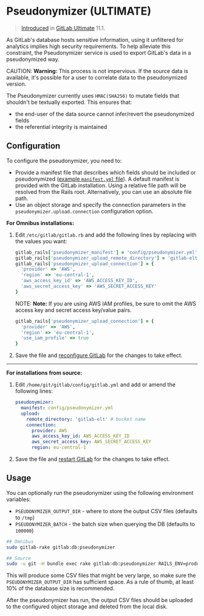 # Pseudonymizer **(ULTIMATE)**

> [Introduced](https://gitlab.com/gitlab-org/gitlab/merge_requests/5532) in [GitLab Ultimate][ee] 11.1.

As GitLab's database hosts sensitive information, using it unfiltered for analytics
implies high security requirements. To help alleviate this constraint, the Pseudonymizer
service is used to export GitLab's data in a pseudonymized way.

CAUTION: **Warning:**
This process is not impervious. If the source data is available, it's possible for
a user to correlate data to the pseudonymized version.

The Pseudonymizer currently uses `HMAC(SHA256)` to mutate fields that shouldn't
be textually exported. This ensures that:

- the end-user of the data source cannot infer/revert the pseudonymized fields
- the referential integrity is maintained

## Configuration

To configure the pseudonymizer, you need to:

- Provide a manifest file that describes which fields should be included or
  pseudonymized ([example `manifest.yml` file](https://gitlab.com/gitlab-org/gitlab/tree/master/config/pseudonymizer.yml)).
  A default manifest is provided with the GitLab installation. Using a relative file path will be resolved from the Rails root.
  Alternatively, you can use an absolute file path.
- Use an object storage and specify the connection parameters in the `pseudonymizer.upload.connection` configuration option.

**For Omnibus installations:**

1. Edit `/etc/gitlab/gitlab.rb` and add the following lines by replacing with
   the values you want:

   ```ruby
   gitlab_rails['pseudonymizer_manifest'] = 'config/pseudonymizer.yml'
   gitlab_rails['pseudonymizer_upload_remote_directory'] = 'gitlab-elt' # bucket name
   gitlab_rails['pseudonymizer_upload_connection'] = {
     'provider' => 'AWS',
     'region' => 'eu-central-1',
     'aws_access_key_id' => 'AWS_ACCESS_KEY_ID',
     'aws_secret_access_key' => 'AWS_SECRET_ACCESS_KEY'
   }
   ```

   NOTE: **Note:**
   If you are using AWS IAM profiles, be sure to omit the AWS access key and secret access key/value pairs.

   ```ruby
   gitlab_rails['pseudonymizer_upload_connection'] = {
     'provider' => 'AWS',
     'region' => 'eu-central-1',
     'use_iam_profile' => true
   }
   ```

1. Save the file and [reconfigure GitLab](restart_gitlab.md#omnibus-gitlab-reconfigure)
   for the changes to take effect.

---

**For installations from source:**

1. Edit `/home/git/gitlab/config/gitlab.yml` and add or amend the following
   lines:

   ```yaml
   pseudonymizer:
     manifest: config/pseudonymizer.yml
     upload:
       remote_directory: 'gitlab-elt' # bucket name
       connection:
         provider: AWS
         aws_access_key_id: AWS_ACCESS_KEY_ID
         aws_secret_access_key: AWS_SECRET_ACCESS_KEY
         region: eu-central-1
   ```

1. Save the file and [restart GitLab](restart_gitlab.md#installations-from-source)
   for the changes to take effect.

## Usage

You can optionally run the pseudonymizer using the following environment variables:

- `PSEUDONYMIZER_OUTPUT_DIR` - where to store the output CSV files (defaults to `/tmp`)
- `PSEUDONYMIZER_BATCH` - the batch size when querying the DB (defaults to `100000`)

```bash
## Omnibus
sudo gitlab-rake gitlab:db:pseudonymizer

## Source
sudo -u git -H bundle exec rake gitlab:db:pseudonymizer RAILS_ENV=production
```

This will produce some CSV files that might be very large, so make sure the
`PSEUDONYMIZER_OUTPUT_DIR` has sufficient space. As a rule of thumb, at least
10% of the database size is recommended.

After the pseudonymizer has run, the output CSV files should be uploaded to the
configured object storage and deleted from the local disk.

[ee]: https://about.gitlab.com/pricing/
